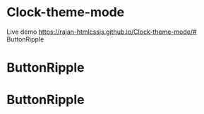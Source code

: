 # Clock-theme-mode

Live demo https://rajan-htmlcssjs.github.io/Clock-theme-mode/# ButtonRipple
# ButtonRipple
# ButtonRipple
